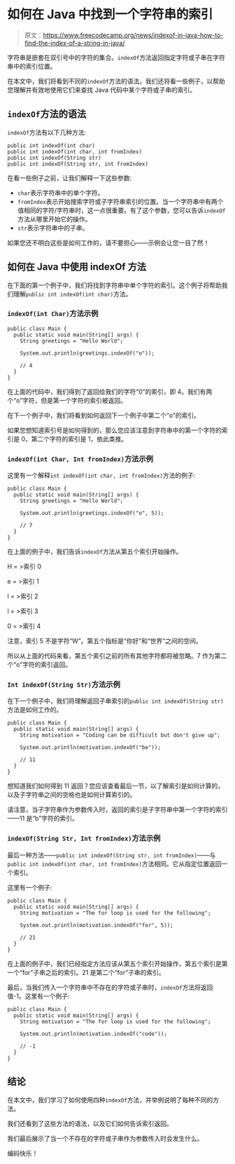 # 如何在 Java 中找到一个字符串的索引

> 原文：<https://www.freecodecamp.org/news/indexof-in-java-how-to-find-the-index-of-a-string-in-java/>

字符串是嵌套在双引号中的字符的集合。`indexOf`方法返回指定字符或子串在字符串中的索引位置。

在本文中，我们将看到不同的`indexOf`方法的语法。我们还将看一些例子，以帮助您理解并有效地使用它们来查找 Java 代码中某个字符或子串的索引。

## `indexOf`方法的语法

`indexOf`方法有以下几种方法:

```
public int indexOf(int char)
public int indexOf(int char, int fromIndex)
public int indexOf(String str)
public int indexOf(String str, int fromIndex)
```

在看一些例子之前，让我们解释一下这些参数:

*   `char`表示字符串中的单个字符。
*   `fromIndex`表示开始搜索字符或子字符串索引的位置。当一个字符串中有两个值相同的字符/字符串时，这一点很重要。有了这个参数，您可以告诉`indexOf`方法从哪里开始它的操作。
*   `str`表示字符串中的子串。

如果您还不明白这些是如何工作的，请不要担心——示例会让您一目了然！

## 如何在 Java 中使用 indexOf 方法

在下面的第一个例子中，我们将找到字符串中单个字符的索引。这个例子将帮助我们理解`public int indexOf(int char)`方法。

### `indexOf(int Char)`方法示例

```
public class Main {
  public static void main(String[] args) {
    String greetings = "Hello World";

    System.out.println(greetings.indexOf("o"));

    // 4
  }
} 
```

在上面的代码中，我们得到了返回给我们的字符“0”的索引，即 4。我们有两个“o”字符，但是第一个字符的索引被返回。

在下一个例子中，我们将看到如何返回下一个例子中第二个“o”的索引。

如果您想知道索引号是如何得到的，那么您应该注意到字符串中的第一个字符的索引是 0，第二个字符的索引是 1，依此类推。

### `indexOf(int Char, Int fromIndex)`方法示例

这里有一个解释`int indexOf(int char, int fromIndex)`方法的例子:

```
public class Main {
  public static void main(String[] args) {
    String greetings = "Hello World";

    System.out.println(greetings.indexOf("o", 5));

    // 7
  }
} 
```

在上面的例子中，我们告诉`indexOf`方法从第五个索引开始操作。

H = >索引 0

e = >索引 1

l = >索引 2

l = >索引 3

0 = >索引 4

注意，索引 5 不是字符“W”。第五个指标是“你好”和“世界”之间的空间。

所以从上面的代码来看，第五个索引之前的所有其他字符都将被忽略。7 作为第二个“o”字符的索引返回。

### `Int indexOf(String Str)`方法示例

在下一个例子中，我们将理解返回子串索引的`public int indexOf(String str)`方法是如何工作的。

```
public class Main {
  public static void main(String[] args) {
    String motivation = "Coding can be difficult but don't give up";

    System.out.println(motivation.indexOf("be"));

    // 11
  }
} 
```

想知道我们如何得到 11 返回？您应该查看最后一节，以了解索引是如何计算的，以及子字符串之间的空格也是如何计算索引的。

请注意，当子字符串作为参数传入时，返回的索引是子字符串中第一个字符的索引——11 是“b”字符的索引。

### `indexOf(String Str, Int fromIndex)`方法示例

最后一种方法——`public int indexOf(String str, int fromIndex)`——与`public int indexOf(int char, int fromIndex)`方法相同。它从指定位置返回一个索引。

这里有一个例子:

```
public class Main {
  public static void main(String[] args) {
    String motivation = "The for loop is used for the following";

    System.out.println(motivation.indexOf("for", 5));

    // 21
  }
} 
```

在上面的例子中，我们已经指定方法应该从第五个索引开始操作，第五个索引是第一个“for”子串之后的索引。21 是第二个“for”子串的索引。

最后，当我们传入一个字符串中不存在的字符或子串时，`indexOf`方法将返回值-1。这里有一个例子:

```
public class Main {
  public static void main(String[] args) {
    String motivation = "The for loop is used for the following";

    System.out.println(motivation.indexOf("code"));

    // -1
  }
} 
```

## 结论

在本文中，我们学习了如何使用四种`indexOf`方法，并举例说明了每种不同的方法。

我们还看到了这些方法的语法，以及它们如何告诉索引返回。

我们最后展示了当一个不存在的字符或子串作为参数传入时会发生什么。

编码快乐！